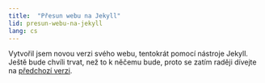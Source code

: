 ```yaml
---
title:  "Přesun webu na Jekyll"
lid: presun-webu-na-jekyll
lang: cs
---
```

Vytvořil jsem novou verzi svého webu, tentokrát pomocí nástroje Jekyll. Ještě bude chvíli trvat, než to k něčemu bude, proto se zatím raději dívejte na [předchozí verzi](/v2/index.xml).